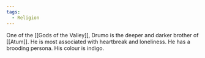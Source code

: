 ```yaml
---
tags:
  - Religion
---
```


One of the [[Gods of the Valley]], Drumo is the deeper and darker brother of [[Atum]]. He is most associated with heartbreak and loneliness. He has a brooding persona.
His colour is indigo.
